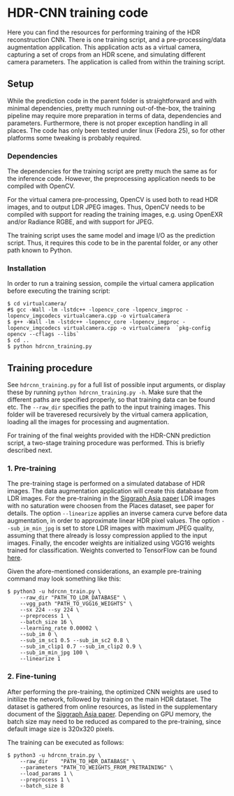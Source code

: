 # **HDR-CNN training code**
Here you can find the resources for performing training of the HDR reconstruction CNN. There is one training script, and a pre-processing/data augmentation application. This application acts as a virtual camera, capturing a set of crops from an HDR scene, and simulating different camera parameters. The application is called from within the training script.

## Setup
While the prediction code in the parent folder is straightforward and with minimal dependencies, pretty much running out-of-the-box, the training pipeline may require more preparation in terms of data, dependencies and parameters. Furthermore, there is not proper exception handling in all places. The code has only been tested under linux (Fedora 25), so for other platforms some tweaking is probably required.


### Dependencies
The dependencies for the training script are pretty much the same as for the inference code. However, the preprocessing application needs to be compiled with OpenCV. 

For the virtual camera pre-processing, OpenCV is used both to read HDR images, and to output LDR JPEG images. Thus, OpenCV needs to be compiled with support for reading the training images, e.g. using OpenEXR and/or Radiance RGBE, and with support for JPEG.

The training script uses the same model and image I/O as the prediction script. Thus, it requires this code to be in the parental folder, or any other path known to Python.

### Installation
In order to run a training session, compile the virtual camera application before executing the training script:

```
$ cd virtualcamera/
#$ gcc -Wall -lm -lstdc++ -lopencv_core -lopencv_imgproc -lopencv_imgcodecs virtualcamera.cpp -o virtualcamera
$ g++ -Wall -lm -lstdc++ -lopencv_core -lopencv_imgproc -lopencv_imgcodecs virtualcamera.cpp -o virtualcamera  `pkg-config opencv --cflags --libs`
$ cd ..
$ python hdrcnn_training.py
```

## Training procedure
See `hdrcnn_training.py` for a full list of possible input arguments, or display these by running `python hdrcnn_training.py -h`. Make sure that the different paths are specified properly, so that training data can be found etc. The `--raw_dir` specifies the path to the input training images. This folder will be traveresed recursively by the virtual camera application, loading all the images for processing and augmentation.

For training of the final weights provided with the HDR-CNN prediction script, a two-stage training procedure was performed. This is briefly described next.

### 1. Pre-training
The pre-training stage is performed on a simulated database of HDR images. The data augmentation application will create this database from LDR images. For the pre-training in the [Siggraph Asia paper](http://hdrv.org/hdrcnn/) LDR images with no saturation were choosen from the Places dataset, see paper for details. The option `--linearize` applies an inverse camera curve before data augmentation, in order to approximate linear HDR pixel values. The option `--sub_im_min_jpg` is set to store LDR images with maximum JPEG quality, assuming that there already is lossy compression applied to the input images. Finally, the encoder weights are initialized using VGG16 weights trained for classification. Weights converted to TensorFlow can be found [here](http://hdrv.org/hdrcnn/material/vgg16_places365_weights.npy).

Given the afore-mentioned considerations, an example pre-training command may look something like this:

```
$ python3 -u hdrcnn_train.py \
    --raw_dir "PATH_TO_LDR_DATABASE" \
    --vgg_path "PATH_TO_VGG16_WEIGHTS" \
    --sx 224 --sy 224 \
    --preprocess 1 \
    --batch_size 16 \
    --learning_rate 0.00002 \
    --sub_im 0 \
    --sub_im_sc1 0.5 --sub_im_sc2 0.8 \
    --sub_im_clip1 0.7 --sub_im_clip2 0.9 \
    --sub_im_min_jpg 100 \
    --linearize 1 
```

### 2. Fine-tuning
After performing the pre-training, the optimized CNN weights are used to initilize the network, followed by training on the main HDR dataset. The dataset is gathered from online resources, as listed in the supplementary document of the [Siggraph Asia paper](http://hdrv.org/hdrcnn/). Depending on GPU memory, the batch size may need to be reduced as compared to the pre-training, since default image size is 320x320 pixels.

The training can be executed as follows:
```
$ python3 -u hdrcnn_train.py \
    --raw_dir    "PATH_TO_HDR_DATABASE" \
    --parameters "PATH_TO_WEIGHTS_FROM_PRETRAINING" \
    --load_params 1 \
    --preprocess 1 \
    --batch_size 8
```




